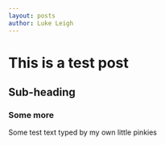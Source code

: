 ```yaml
---
layout: posts
author: Luke Leigh
---
```


# This is a test post

## Sub-heading

### Some more

Some test text typed by my own little pinkies
